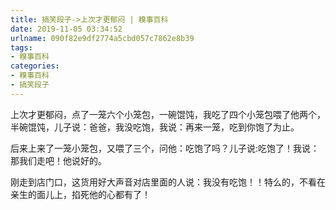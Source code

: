 ```yaml
---
title: 搞笑段子->上次才更郁闷 | 糗事百科
date: 2019-11-05 03:34:52
urlname: 090f82e9df2774a5cbd057c7862e8b39
tags: 
- 糗事百科
categories:
- 糗事百科
- 搞笑段子
---
```

上次才更郁闷，点了一笼六个小笼包，一碗馄饨，我吃了四个小笼包喂了他两个，半碗馄饨，儿子说：爸爸，我没吃饱，我说：再来一笼，吃到你饱了为止。

后来上来了一笼小笼包，又喂了三个，问他：吃饱了吗？儿子说:吃饱了！我说：那我们走吧！他说好的。

刚走到店门口，这货用好大声音对店里面的人说：我没有吃饱！！特么的，不看在亲生的面儿上，掐死他的心都有了！


